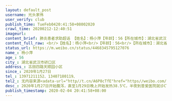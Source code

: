 ```yaml
---
layout: default_post
username: 光头家伟
user_verify: club
publish_time: TueFeb0420:41:58+08002020
crawl_time: 20200212-12:40:51
imageurl: 
content_brief: 肺炎患者求助超话 【姓名】：杨小萍【年龄】：56【所在城市】：湖北省武汉市硚口区【所在小区、社区】：古田四路天顺园小区【患病时间】：2020年1月27日【病情描述】：2020年1月27日开始腹泻，直至1月29日晚上开始发热38.5℃，半夜到普爱医院就诊CT结果是左肺病毒感染，由于医院条件有限， ...全文
content_full_raw: <br/>【姓名】：杨小萍<br/>【年龄】：56<br/>【所在城市】：湖北省武汉市硚口区<br/>【所在小区、社区】：古田四路天顺园小区<br/>【患病时间】：2020年1月27日<br/><br/>【病情描述】：2020年1月27日开始腹泻，直至1月29日晚上开始发热38.5℃，半夜到普爱医院就诊CT结果是左肺病毒感染，由于医院条件有限，无法使用核酸检测也无法住院。所以连夜又辗转到协和(沌口)分院就诊，也无法进行核酸检测确诊，医生开了些抗病毒的药，吃了5天后，2月4日到四医院复查，CT结果为双肺病毒感染，大部分区域已变白，病情急剧恶化！医生建议立即入院治疗，但本院没有床位，需自行联系社区，联系社区的结果首先需要我们拿到确诊信息才能办理相关流程。紧接着去了同济医院中法新城分院、协和西院等医院，结果医院回复每天检测量都很紧张，前面有几百人排队，需要等待。现在我的状况越发严重，无法进行确诊，更无法办理住院。我们相信党和政府一定会帮助我们挺过难关，但现在病情发展的实在太快，医生已交代不立即住院后果不堪设想！<br/><br/>【联系方式】：13971211152、13407180119、<br/>【其他紧急联系人】：无<br/><br/>内容来源：<adata-url="http://t.cn/A6P8cTfE"href="https://weibo.com/1837869620/IsFUniaUf?from=page_1005051837869620_profile&amp;wvr=6&amp;mod=weibotime&amp;type=comment"data-hide=""><spanclass='url-icon'><imgstyle='width:1rem;height:1rem'src='https://h5.sinaimg.cn/upload/2015/09/25/3/timeline_card_small_web_default.png'></span><spanclass="surl-text">网页链接</span></a>
status_url: https://m.weibo.cn/status/4468345795127076
name_: 杨小萍
age_: 56
city_: 湖北省武汉市硚口区
address_: 古田四路天顺园小区
since_: 2020年1月27日
tel_: 13971211152、13407180119、
tel2_: 无内容来源<adata-url="http//t.cn/A6P8cTfE"href="https//weibo.com/1837869620/IsFUniaUf?from=page_1005051837869620_profile&amp;wvr=6&amp;mod=weibotime&amp;type=comment"data-hide=""><spanclass='url-icon'><imgstyle='width1rem;height1rem'src='https//h5.sinaimg.cn/upload/2015/09/25/3/timeline_card_small_web_default.png'></span><spanclass="surl-text">网页链接</span></a>
desc_: 2020年1月27日开始腹泻，直至1月29日晚上开始发热38.5℃，半夜到普爱医院就诊CT结果是左肺病毒感染，由于医院条件有限，无法使用核酸检测也无法住院。所以连夜又辗转到协和(沌口)分院就诊，也无法进行核酸检测确诊，医生开了些抗病毒的药，吃了5天后，2月4日到四医院复查，CT结果为双肺病毒感染，大部分区域已变白，病情急剧恶化！医生建议立即入院治疗，但本院没有床位，需自行联系社区，联系社区的结果首先需要我们拿到确诊信息才能办理相关流程。紧接着去了同济医院中法新城分院、协和西院等医院，结果医院回复每天检测量都很紧张，前面有几百人排队，需要等待。现在我的状况越发严重，无法进行确诊，更无法办理住院。我们相信党和政府一定会帮助我们挺过难关，但现在病情发展的实在太快，医生已交代不立即住院后果不堪设想！
publish_timestamp: 2020-02-04 20:41:58+08:00
---
```

